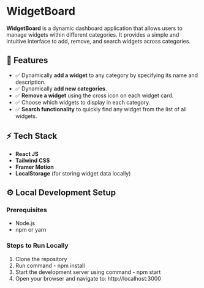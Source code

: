 # WidgetBoard

**WidgetBoard** is a dynamic dashboard application that allows users to manage widgets within different categories. It provides a simple and intuitive interface to add, remove, and search widgets across categories.

## 🚀 Features
- ✅ Dynamically **add a widget** to any category by specifying its name and description.
- ✅ Dynamically **add new categories**.
- ✅ **Remove a widget** using the cross icon on each widget card.
- ✅ Choose which widgets to display in each category.
- ✅ **Search functionality** to quickly find any widget from the list of all widgets.

## ⚡️ Tech Stack
- **React JS**
- **Tailwind CSS**
- **Framer Motion**
- **LocalStorage** (for storing widget data locally)


## ⚙️ Local Development Setup

### Prerequisites

- Node.js 
- npm or yarn

### Steps to Run Locally

1. Clone the repository
2. Run command - npm install
3. Start the development server using command - npm start
4. Open your browser and navigate to: http://localhost:3000

